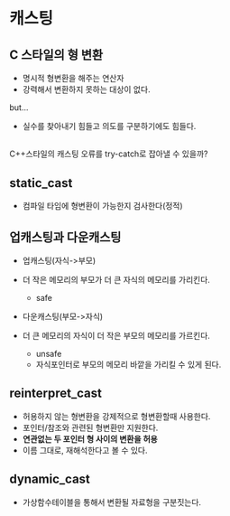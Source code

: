 # 캐스팅

## C 스타일의 형 변환

- 명시적 형변환을 해주는 연산자
- 강력해서 변환하지 못하는 대상이 없다.

but...
- 실수를 찾아내기 힘들고 의도를 구분하기에도 힘들다.

##

C++스타일의 캐스팅 오류를 try-catch로 잡아낼 수 있을까?

## static_cast

- 컴파일 타임에 형변환이 가능한지 검사한다(정적)

## 업캐스팅과 다운캐스팅

- 업캐스팅(자식->부모)
- 더 작은 메모리의 부모가 더 큰 자식의 메모리를 가리킨다.
	- safe

- 다운캐스팅(부모->자식)
- 더 큰 메모리의 자식이 더 작은 부모의 메모리를 가르킨다.
	- unsafe
	- 자식포인터로 부모의 메모리 바깥을 가리킬 수 있게 된다.

## reinterpret_cast

- 허용하지 않는 형변환을 강제적으로 형변환할때 사용한다.
- 포인터/참조와 관련된 형변환만 지원한다.
- **연관없는 두 포인터 형 사이의 변환을 허용**
- 이름 그대로, 재해석한다고 볼 수 있다.

## dynamic_cast

- 가상함수테이블을 통해서 변환될 자료형을 구분짓는다.
